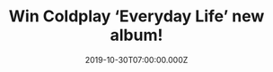 ---
campaign-uuid: "c-87113ccf-4364-4ff3-9a8e-0fc1fe63b6f1"
type: "Competition"
category: "Music"
date: "2019-10-30T07:00:00.000Z"
end-date: "2019-12-30T23:59:00.000Z"
disable-form: false
is_promoted: true
has_entry_page: true
title: "Win Coldplay ‘Everyday Life’ new album!"
competition-description: "<p>Calling all Coldplay fans! It’s finally happening, Coldplay’\
  s eight studio album is here: ‘Everyday Life’. An amazing 53-minute double album\
  \ divided in two halves, Sunrise and Sunset. We want you to enjoy this brand 16-track\
  \ new record, that’s why we are giving away a copy to one lucky NME AAA member to\
  \ win. Click below for a chance to win and it could be coming home with you!</p>\n"
hero-header: "Win Coldplay ‘Everyday Life’ new album!"
terms-confirmation: "N/A"
banner-img: "https://assets.expresslyapp.com/asset-a5c7c3d0-00b9-42b3-8822-99d350426acb.jpg"
logo-left-href: "aaa.nme.com"
logo-left-image: "https://assets.expresslyapp.com/asset-048fd6ef-9fb6-4ff3-8ebf-241fd36f33e9.jpg"
logo-left-title: "NME AAA"
bg-image-hero: "https://assets.expresslyapp.com/asset-55f6ad6a-39da-4788-8f41-fecd397d3b50.jpg"
bg-image-first: "https://assets.expresslyapp.com/asset-1e4ed99c-7167-49dd-ac6a-a2f4a0b8ebce.jpg"
section1-content: "<p>’Everyday Life’ is Coldplay eight studio album. An incredible\
  \ 53-minute and 16 track brand new album divided in two halves for you to enjoy.\
  \ A double album with the first half titled Sunrise and the other Sunset. Church,\
  \ Daddy, Orphans… are some of their brand new songs you could find in their new\
  \ record.</p>\n<p>Want it? Click below for a chance win it now.</p>\n<p>Good luck!</p>\n"
entry-title: "Win Coldplay ‘Everyday Life’ new album!"
entry-content: "<p>Enter the draw to win Coldplay ‘Everyday Life’ new album by completing\
  \ the form below before 23:59 on the 30th of December 2019.</p>\n"
has-winner: false
prize-description: "Coldplay ‘Everyday Life’ new album!"
special-conditions: "Multiple entries are allowed up to one every day."
country-restrictions:
- "GB"
---